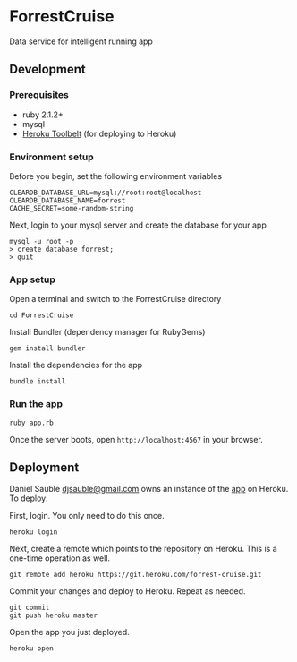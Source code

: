 # ForrestCruise
Data service for intelligent running app

## Development

### Prerequisites

* ruby 2.1.2+
* mysql
* [Heroku Toolbelt](https://toolbelt.heroku.com) (for deploying to Heroku)

### Environment setup

Before you begin, set the following environment variables

```
CLEARDB_DATABASE_URL=mysql://root:root@localhost
CLEARDB_DATABASE_NAME=forrest
CACHE_SECRET=some-random-string
```

Next, login to your mysql server and create the database for your app

```
mysql -u root -p
> create database forrest;
> quit
```

### App setup

Open a terminal and switch to the ForrestCruise directory

`cd ForrestCruise`

Install Bundler (dependency manager for RubyGems)

`gem install bundler`

Install the dependencies for the app

`bundle install`

### Run the app

`ruby app.rb`

Once the server boots, open `http://localhost:4567` in your browser.

## Deployment

Daniel Sauble <djsauble@gmail.com> owns an instance of the [app](https://forrest-cruise.herokuapp.com) on Heroku. To deploy:

First, login. You only need to do this once.

`heroku login`

Next, create a remote which points to the repository on Heroku. This is a one-time operation as well.

`git remote add heroku https://git.heroku.com/forrest-cruise.git`

Commit your changes and deploy to Heroku. Repeat as needed.

```
git commit 
git push heroku master
```

Open the app you just deployed.

`heroku open`
